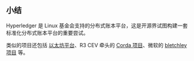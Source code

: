 ## 小结
Hyperledger 是 Linux 基金会支持的分布式账本平台，这是开源界试图构建一套标准化分布式账本平台的重要尝试。

类似的项目还包括 [以太坊平台]()、R3 CEV 牵头的 [Corda 项目]()、微软的 [bletchley 项目](https://github.com/Azure/azure-blockchain-projects/blob/master/bletchley/bletchley-whitepaper.md) 等。

